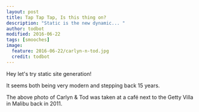 ```yaml
---
layout: post
title: Tap Tap Tap, Is this thing on?
description: "Static is the new dynamic... "
author: todbot
modified: 2016-06-22
tags: [smooches]
image:
  feature: 2016-06-22/carlyn-n-tod.jpg
  credit: todbot
---
```


Hey let's try static site generation!  

It seems both being very modern and stepping back 15 years.

The above photo of Carlyn & Tod was taken at a café next to the Getty Villa in Malibu back in 2011.
